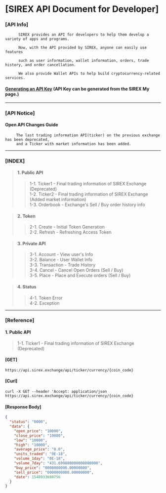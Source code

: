 # [SIREX API Document for Developer]




### [API Info]
          SIREX provides an API for developers to help them develop a variety of apps and programs.

          Now, with the API provided by SIREX, anyone can easily use features

          such as user information, wallet information, orders, trade history, and order cancellation.

          We also provide Wallet APIs to help build cryptocurrency-related services.

####     [Generating an API Key](https://sirex.exchange/mypage/mypage.do?menu=api) (API Key can be generated from the SIREX My page.)



------------------



### [API Notice]

#### Open API Changes Guide
   
         The last trading information API(ticker) on the previous exchange has been deprecated,
         and a Ticker with market information has been added.
         
         
  
------------------



### [INDEX]  

> #### 1. Public API
>> 1-1. Ticker1     - Final trading information of SIREX Exchange (Deprecated)  
>> 1-2. Ticker2     - Final trading information of SIREX Exchange (Added market information)  
>> 1-3. Orderbook   - Exchange's Sell / Buy order history info


> #### 2. Token 
>> 2-1. Create      - Initial Token Generation  
>> 2-2. Refresh     - Refreshing Access Token


> #### 3. Private API
>> 3-1. Account     - View user's Info  
>> 3-2. Balance     - User Wallet Info  
>> 3-3. Transaction - Trade History  
>> 3-4. Cancel      - Cancel Open Orders (Sell / Buy)  
>> 3-5. Place       - Place and Execute orders (Sell / Buy)  


> #### 4. Status 
>> 4-1. Token Error   
>> 4-2. Exception  



------------------



### [Reference]  

#### 1. Public API
> 1-1. Ticker1     - Final trading information of SIREX Exchange (Deprecated)  
#### [GET] 
`https://api.sirex.exchange/api/ticker/currency/{coin_code}`

#### [Curl] 
`curl -X GET --header 'Accept: application/json`
`https://api.sirex.exchange/api/ticker/currency/{coin_code}`

#### [Response Body]
```json
{
  "status": "0000",
  "data": {
    "open_price": "10000",
    "close_price": "10000",
    "low": "10000",
    "high": "10000",
    "average_price": "0.0",
    "units_traded": "0E-18",
    "volume_1day": "0E-18",
    "volume_7day": "431.699880000000000000",
    "buy_price": "0000000000.00000000",
    "sell_price": "0000000000.00000000",
    "date": 1548933680756
  }
}
```
